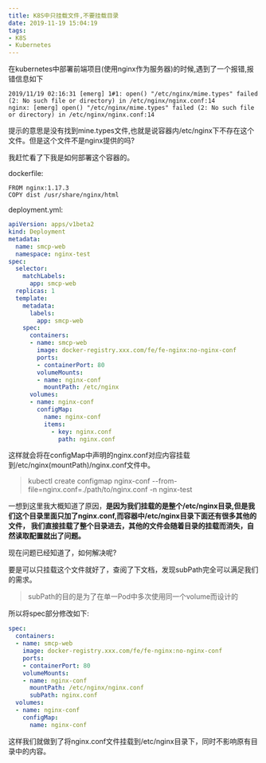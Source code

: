 ```yaml
---
title: K8S中只挂载文件,不要挂载目录
date: 2019-11-19 15:04:19
tags:
- K8S
- Kubernetes
---
```


在kubernetes中部署前端项目(使用nginx作为服务器)的时候,遇到了一个报错,报错信息如下

```
2019/11/19 02:16:31 [emerg] 1#1: open() "/etc/nginx/mime.types" failed (2: No such file or directory) in /etc/nginx/nginx.conf:14
nginx: [emerg] open() "/etc/nginx/mime.types" failed (2: No such file or directory) in /etc/nginx/nginx.conf:14
```

提示的意思是没有找到mine.types文件,也就是说容器内/etc/nginx下不存在这个文件。但是这个文件不是nginx提供的吗?

<!--more-->

我赶忙看了下我是如何部署这个容器的。

dockerfile:

```
FROM nginx:1.17.3
COPY dist /usr/share/nginx/html
```

deployment.yml:

```yaml
apiVersion: apps/v1beta2
kind: Deployment
metadata:
  name: smcp-web
  namespace: nginx-test
spec:
  selector:
    matchLabels:
      app: smcp-web
  replicas: 1
  template:
    metadata:
      labels:
        app: smcp-web
    spec:
      containers:
      - name: smcp-web
        image: docker-registry.xxx.com/fe/fe-nginx:no-nginx-conf
        ports:
        - containerPort: 80
        volumeMounts:
        - name: nginx-conf
          mountPath: /etc/nginx
      volumes:
      - name: nginx-conf
        configMap:
          name: nginx-conf
          items:
            - key: nginx.conf
              path: nginx.conf

```

这样就会将在configMap中声明的nginx.conf对应内容挂载到/etc/nginx(mountPath)/nginx.conf文件中。
> kubectl create configmap nginx-conf --from-file=nginx.conf=./path/to/nginx.conf -n nginx-test

一想到这里我大概知道了原因，**是因为我们挂载的是整个/etc/nginx目录,但是我们这个目录里面只加了nginx.conf,而容器中/etc/nginx目录下面还有很多其他的文件，
我们直接挂载了整个目录进去，其他的文件会随着目录的挂载而消失，自然读取配置就出了问题。**

现在问题已经知道了，如何解决呢?

要是可以只挂载这个文件就好了，查阅了下文档，发现subPath完全可以满足我们的需求。
>subPath的目的是为了在单一Pod中多次使用同一个volume而设计的

所以将spec部分修改如下:

```yaml
spec:
  containers:
  - name: smcp-web
    image: docker-registry.xxx.com/fe/fe-nginx:no-nginx-conf
    ports:
    - containerPort: 80
    volumeMounts:
    - name: nginx-conf
      mountPath: /etc/nginx/nginx.conf
      subPath: nginx.conf
  volumes:
  - name: nginx-conf
    configMap:
      name: nginx-conf
```

这样我们就做到了将nginx.conf文件挂载到/etc/nginx目录下，同时不影响原有目录中的内容。

